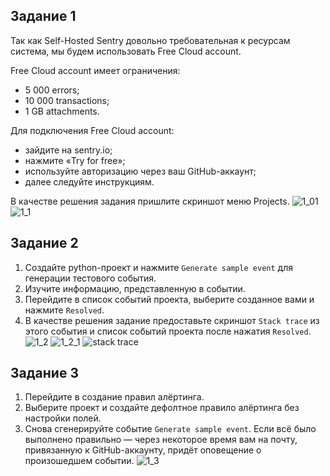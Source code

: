 ## Задание 1

Так как Self-Hosted Sentry довольно требовательная к ресурсам система, мы будем использовать Free Сloud account.

Free Cloud account имеет ограничения:

- 5 000 errors;
- 10 000 transactions;
- 1 GB attachments.

Для подключения Free Cloud account:

- зайдите на sentry.io;
- нажмите «Try for free»;
- используйте авторизацию через ваш GitHub-аккаунт;
- далее следуйте инструкциям.

В качестве решения задания пришлите скриншот меню Projects.
![1_01](https://github.com/user-attachments/assets/b619ad51-2ba4-40da-9d64-6e08c870c437)
![1_1](https://github.com/user-attachments/assets/2337bea9-b462-4051-8d9b-288a97cb11ab)



## Задание 2

1. Создайте python-проект и нажмите `Generate sample event` для генерации тестового события.
1. Изучите информацию, представленную в событии.
1. Перейдите в список событий проекта, выберите созданное вами и нажмите `Resolved`.
1. В качестве решения задание предоставьте скриншот `Stack trace` из этого события и список событий проекта после нажатия `Resolved`.
![1_2](https://github.com/user-attachments/assets/33d94cb4-fac3-4c50-aef1-8bfb831b295d)
![1_2_1](https://github.com/user-attachments/assets/27134f90-ad6f-435a-9f84-5778e4224b7f)
![stack trace](https://github.com/user-attachments/assets/1dfa8828-03b8-4f0c-9849-02a7529d08e5)

## Задание 3

1. Перейдите в создание правил алёртинга.
2. Выберите проект и создайте дефолтное правило алёртинга без настройки полей.
3. Снова сгенерируйте событие `Generate sample event`.
Если всё было выполнено правильно — через некоторое время вам на почту, привязанную к GitHub-аккаунту, придёт оповещение о произошедшем событии.
![1_3](https://github.com/user-attachments/assets/aea575ee-71fc-451f-b601-a59de1b2295c)
